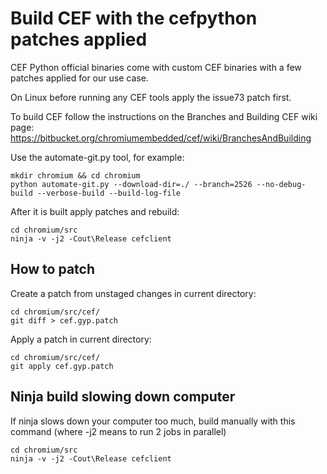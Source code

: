 # Build CEF with the cefpython patches applied

CEF Python official binaries come with custom CEF binaries
with a few patches applied for our use case.

On Linux before running any CEF tools apply the issue73 patch
first.

To build CEF follow the instructions on the Branches and
Building CEF wiki page:
https://bitbucket.org/chromiumembedded/cef/wiki/BranchesAndBuilding

Use the automate-git.py tool, for example:
```
mkdir chromium && cd chromium
python automate-git.py --download-dir=./ --branch=2526 --no-debug-build --verbose-build --build-log-file
```

After it is built apply patches and rebuild:
```
cd chromium/src
ninja -v -j2 -Cout\Release cefclient
```

## How to patch

Create a patch from unstaged changes in current directory:
```
cd chromium/src/cef/
git diff > cef.gyp.patch
```

Apply a patch in current directory:
```
cd chromium/src/cef/
git apply cef.gyp.patch
```

## Ninja build slowing down computer

If ninja slows down your computer too much, build manually with
this command (where -j2 means to run 2 jobs in parallel)
```
cd chromium/src
ninja -v -j2 -Cout\Release cefclient
```
